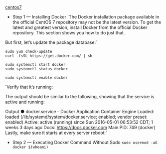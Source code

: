 [centos7](https://www.digitalocean.com/community/tutorials/how-to-install-and-use-docker-on-centos-7)

* Step 1 — Installing Docker
`The Docker installation package available in the official CentOS 7 repository may not be the latest version. To get the latest and greatest version, install Docker from the official Docker repository. This section shows you how to do just that.

But first, let’s update the package database:`

```
sudo yum check-update
curl -fsSL https://get.docker.com/ | sh

sudo systemctl start docker
sudo systemctl status docker

sudo systemctl enable docker
```



`Verify that it’s running:


The output should be similar to the following, showing that the service is active and running:

Output
● docker.service - Docker Application Container Engine
   Loaded: loaded (/lib/systemd/system/docker.service; enabled; vendor preset: enabled)
   Active: active (running) since Sun 2016-05-01 06:53:52 CDT; 1 weeks 3 days ago
     Docs: https://docs.docker.com
 Main PID: 749 (docker)
Lastly, make sure it starts at every server reboot:`


* Step 2 — Executing Docker Command Without Sudo
`sudo usermod -aG docker $(whoami)`
